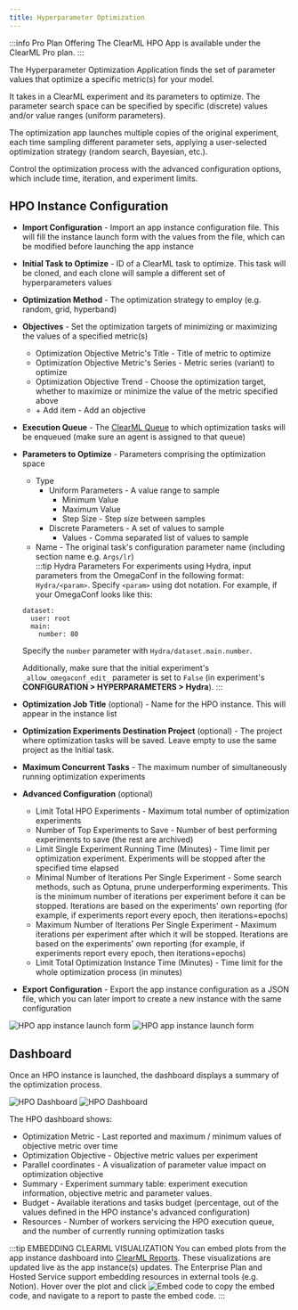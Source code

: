 ```yaml
---
title: Hyperparameter Optimization
---
```


:::info Pro Plan Offering
The ClearML HPO App is available under the ClearML Pro plan.
:::

The Hyperparameter Optimization Application finds the set of parameter values that optimize a specific metric(s) for your 
model.

It takes in a ClearML experiment and its parameters to optimize. The parameter search space can be specified
by specific (discrete) values and/or value ranges (uniform parameters). 

The optimization app launches multiple copies of the original experiment, each time sampling different parameter sets, 
applying a user-selected optimization strategy (random search, Bayesian, etc.). 

Control the optimization process with the advanced configuration options, which include time, iteration, and experiment 
limits.

## HPO Instance Configuration
* **Import Configuration** - Import an app instance configuration file. This will fill the instance launch form with the 
  values from the file, which can be modified before launching the app instance
* **Initial Task to Optimize** - ID of a ClearML task to optimize. This task will be cloned, and each clone will 
  sample a different set of hyperparameters values
* **Optimization Method** - The optimization strategy to employ (e.g. random, grid, hyperband)
* **Objectives** - Set the optimization targets of minimizing or maximizing the values of a specified metric(s)
    * Optimization Objective Metric's Title - Title of metric to optimize
    * Optimization Objective Metric's Series - Metric series (variant) to optimize
    * Optimization Objective Trend - Choose the optimization target, whether to maximize or minimize the value of the 
      metric specified above
    * \+ Add item - Add an objective
* **Execution Queue** - The [ClearML Queue](../../fundamentals/agents_and_queues.md#what-is-a-queue) to which 
  optimization tasks will be enqueued (make sure an agent is assigned to that queue)
* **Parameters to Optimize** - Parameters comprising the optimization space
    * Type 
        * Uniform Parameters - A value range to sample
            * Minimum Value
            * Maximum Value
            * Step Size - Step size between samples
        * Discrete Parameters - A set of values to sample
            * Values - Comma separated list of values to sample
    * Name - The original task's configuration parameter name (including section name e.g. `Args/lr`)  <br/>
    :::tip Hydra Parameters
    For experiments using Hydra, input parameters from the OmegaConf in the following format:
    `Hydra/<param>`. Specify `<param>` using dot notation. For example, if your OmegaConf looks like this: 
    ```
    dataset:
      user: root
      main:
        number: 80
    ```
    Specify the `number` parameter with `Hydra/dataset.main.number`.

    Additionally, make sure that the initial experiment's `_allow_omegaconf_edit_` parameter is set to `False` (in experiment's 
    **CONFIGURATION > HYPERPARAMETERS > Hydra**).
    :::
* **Optimization Job Title** (optional) - Name for the HPO instance. This will appear in the instance list 
* **Optimization Experiments Destination Project** (optional) - The project where optimization tasks will be saved. 
  Leave empty to use the same project as the Initial task. 
* **Maximum Concurrent Tasks** - The maximum number of simultaneously running optimization experiments
* **Advanced Configuration** (optional)
    * Limit Total HPO Experiments - Maximum total number of optimization experiments
    * Number of Top Experiments to Save - Number of best performing experiments to save (the rest are archived)
    * Limit Single Experiment Running Time (Minutes) - Time limit per optimization experiment. Experiments will be 
      stopped after the specified time elapsed
    * Minimal Number of Iterations Per Single Experiment - Some search methods, such as Optuna, prune underperforming 
      experiments. This is the minimum number of iterations per experiment before it can be stopped. Iterations are 
      based on the experiments' own reporting (for example, if experiments report every epoch, then iterations=epochs)
    * Maximum Number of Iterations Per Single Experiment - Maximum iterations per experiment after which it will be 
      stopped. Iterations are based on the experiments' own reporting (for example, if experiments report every epoch, 
      then iterations=epochs)
    * Limit Total Optimization Instance Time (Minutes) - Time limit for the whole optimization process (in minutes)
* **Export Configuration** - Export the app instance configuration as a JSON file, which you can later import to create 
  a new instance with the same configuration 
  
![HPO app instance launch form](../../img/apps_hpo_wizard.png#light-mode-only)
![HPO app instance launch form](../../img/apps_hpo_wizard_dark.png#dark-mode-only)
 
## Dashboard
Once an HPO instance is launched, the dashboard displays a summary of the optimization process.

![HPO Dashboard](../../img/apps_format_overview.png#light-mode-only)
![HPO Dashboard](../../img/apps_format_overview_dark.png#dark-mode-only)

The HPO dashboard shows:
* Optimization Metric - Last reported and maximum / minimum values of objective metric over time
* Optimization Objective - Objective metric values per experiment
* Parallel coordinates - A visualization of parameter value impact on optimization objective
* Summary - Experiment summary table: experiment execution information, objective metric and parameter values.
* Budget - Available iterations and tasks budget (percentage, out of the values defined in the HPO instance's advanced configuration)
* Resources - Number of workers servicing the HPO execution queue, and the number of currently running optimization tasks

:::tip EMBEDDING CLEARML VISUALIZATION
You can embed plots from the app instance dashboard into [ClearML Reports](../webapp_reports.md). These visualizations 
are updated live as the app instance(s) updates. The Enterprise Plan and Hosted Service support embedding resources in 
external tools (e.g. Notion). Hover over the plot and click <img src="/docs/latest/icons/ico-plotly-embed-code.svg" alt="Embed code" className="icon size-md space-sm" /> 
to copy the embed code, and navigate to a report to paste the embed code.
:::
